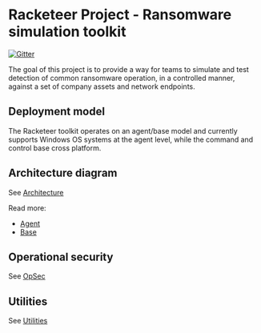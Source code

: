 # Racketeer Project - Ransomware simulation toolkit

[![Gitter](https://badges.gitter.im/racketeer_help/community.svg)](https://gitter.im/racketeer_help/community?utm_source=badge&utm_medium=badge&utm_campaign=pr-badge&utm_content=badge)

The goal of this project is to provide a way for teams to simulate and test detection of common ransomware operation, in a controlled manner, against a set of company assets and network endpoints. 

## Deployment model
The Racketeer toolkit operates on an agent/base model and currently supports Windows OS systems at the agent level, while the command and control base cross platform. 


## Architecture diagram
See [Architecture](images/RNS.png)

Read more:
- [Agent](Operations/Agent.md)
- [Base](Operations/Base.md)

## Operational security
See [OpSec](Operations/OpSec.md)

## Utilities
See [Utilities](Operations/Utilities.md)
